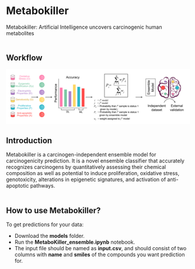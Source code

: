 # Metabokiller
Metabokiller: Artificial Intelligence uncovers carcinogenic human metabolites<br/><br/>

## Workflow 

<img src="Images/GH_Cover.png"> 

## Introduction

Metabokiller is a carcinogen-independent ensemble model for carcinogenicity prediction. It is a novel ensemble classifier that accurately recognizes carcinogens by quantitatively assessing their chemical composition as well as potential to induce proliferation, oxidative stress, genotoxicity, alterations in epigenetic signatures, and activation of anti-apoptotic pathways.<br/><br/>

## How to use Metabokiller?

To get predictions for your data:<br/>
- Download the **models** folder.<br/>
- Run the **MetaboKiller_ensemble.ipynb** notebook.<br/>
- The input file should be named as **input.csv**, and should consist of two columns with **name** and **smiles** of the compounds you want prediction for.<br/>
<!-- comment -->
